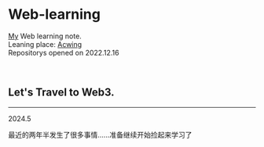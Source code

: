 # Web-learning
[My](https://github.com/yanboishere) Web learning note.<br>
Leaning place: [Acwing](https://www.acwing.com/activity/content/introduction/1150/)<br>
Repositorys opened on 2022.12.16



<br>



## **Let's Travel to Web3.**

---
2024.5

最近的两年半发生了很多事情......准备继续开始捡起来学习了
